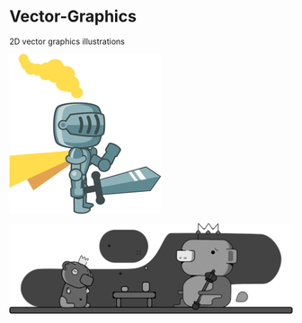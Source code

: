 # Vector-Graphics
2D vector graphics illustrations

![Discord](knight.png)

![Discord](pigAndBear.png)
